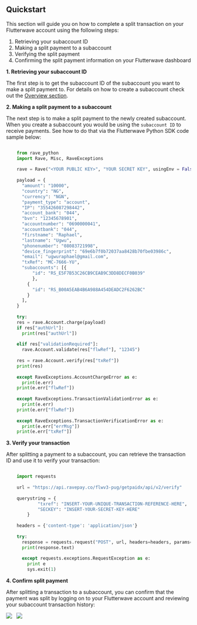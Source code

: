 ## Quickstart

This section will guide you on how to complete a split transaction on your Flutterwave account using the following steps:


1. Retrieving your subaccount ID
2. Making a split payment to a subaccount
3. Verifying the split payment 
4. Confirming the split payment information on your Flutterwave dashboard

**1.   Retrieving your subaccount ID**

The first step is to get the subaccount ID of the subaccount you want to make a split payment to. For details on how to create a subaccount check out the [Overview section](https://paper.dropbox.com/doc/Overview--AmSQQrFrL7r3ySb7AEH67W~XAg-4guPWaY7oUw9qdaLi2nBn).

**2.  Making a split payment to a subaccount**

The next step is to make a split payment to the newly created subaccount. When you create a subaccount you would be using the `subaccount ID`  to receive payments. See how to do that via the Flutterwave Python SDK code sample below:

```python

    from rave_python
    import Rave, Misc, RaveExceptions
    
    rave = Rave("<YOUR PUBLIC KEY>", "YOUR SECRET KEY", usingEnv = False)
    
    payload = {
      "amount": "10000",
      "country": "NG",
      "currency": "NGN",
      "payment_type": "account",
      "IP": "355426087298442",
      "account_bank": "044",
      "bvn": "12345678901",
      "accountnumber": "0690000041",
      "accountbank": "044",
      "firstname": "Raphael",
      "lastname": "Ugwu",
      "phonenumber": "08083721998",
      "device_fingerprint": "69e6b7f0b72037aa8428b70fbe03986c",
      "email": "ugwuraphael@gmail.com",
      "txRef": "MC-7666-YU",
      "subaccounts": [{
          "id": "RS_E5F7B53C26CB9CEAB9C3DD8DECF0B039"
          },
        {
          "id": "RS_B00A5EAB4B6A988A454DEADC2F6262BC"
        }
      ],
    }
    
    try:
    res = rave.Account.charge(payload)
    if res["authUrl"]:
      print(res["authUrl"])
    
    elif res["validationRequired"]:
      rave.Account.validate(res["flwRef"], "12345")
    
    res = rave.Account.verify(res["txRef"])
    print(res)
    
    except RaveExceptions.AccountChargeError as e:
      print(e.err)
    print(e.err["flwRef"])
    
    except RaveExceptions.TransactionValidationError as e:
      print(e.err)
    print(e.err["flwRef"])
    
    except RaveExceptions.TransactionVerificationError as e:
      print(e.err["errMsg"])
    print(e.err["txRef"])

```

**3.  Verify your transaction**

After splitting a payment to a subaccount, you can retrieve the transaction ID and use it to verify your transaction:

```python

    import requests
    
    url = "https://api.ravepay.co/flwv3-pug/getpaidx/api/v2/verify"
    
    querystring = {
            "txref": "INSERT-YOUR-UNIQUE-TRANSACTION-REFERENCE-HERE",
            "SECKEY": "INSERT-YOUR-SECRET-KEY-HERE"
        }
    
    headers = {'content-type': 'application/json'}
    
    try:
      response = requests.request("POST", url, headers=headers, params=querystring)
      print(response.text)
    
      except requests.exceptions.RequestException as e:
        print e
        sys.exit(1)

```

**4. Confirm split payment**

After splitting a transaction to a subaccount, you can confirm that the payment was split by logging on to your Flutterwave account and reviewing your subaccount transaction history:
&nbsp;

<img src="https://res.cloudinary.com/fullstackmafia/image/upload/v1576437682/image_preview_10_f145pj.png" />
&nbsp;

<img src="https://res.cloudinary.com/fullstackmafia/image/upload/v1576437682/image_preview_11_n5vqap.png" />
&nbsp;